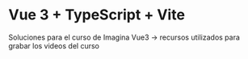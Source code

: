 # Vue 3 + TypeScript + Vite

Soluciones para el curso de Imagina Vue3 -> recursos utilizados para grabar los videos del curso

